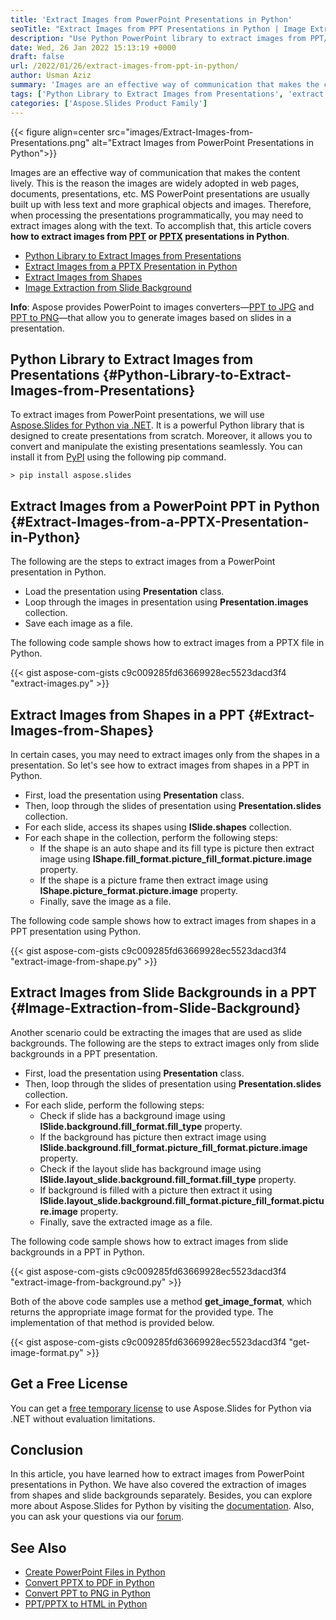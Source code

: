```yaml
---
title: 'Extract Images from PowerPoint Presentations in Python'
seoTitle: "Extract Images from PPT Presentations in Python | Image Extractor Lib"
description: "Use Python PowerPoint library to extract images from PPT/PPTX presentations in Python. Extract images from shapes or slide backgrounds."
date: Wed, 26 Jan 2022 15:13:19 +0000
draft: false
url: /2022/01/26/extract-images-from-ppt-in-python/
author: Usman Aziz
summary: 'Images are an effective way of communication that makes the content lively. This is the reason the images are widely adopted in web pages, documents, presentations, etc. MS PowerPoint presentations are usually built up with less text and more graphical objects and images. Therefore, when processing the presentations programmatically, you may need to extract images along with the text. To accomplish that, this article covers **how to extract images from [PPT][1] or [PPTX][2] presentations in Python**.'
tags: ['Python Library to Extract Images from Presentations', 'extract images from ppt in python', 'extract images from presentations in python', 'python image extractor for powerpoint']
categories: ['Aspose.Slides Product Family']
---
```




{{< figure align=center src="images/Extract-Images-from-Presentations.png" alt="Extract Images from PowerPoint Presentations in Python">}}


Images are an effective way of communication that makes the content lively. This is the reason the images are widely adopted in web pages, documents, presentations, etc. MS PowerPoint presentations are usually built up with less text and more graphical objects and images. Therefore, when processing the presentations programmatically, you may need to extract images along with the text. To accomplish that, this article covers **how to extract images from [PPT][3] or [PPTX][4] presentations in Python**.

*   [Python Library to Extract Images from Presentations][5]
*   [Extract Images from a PPTX Presentation in Python][6]
*   [Extract Images from Shapes][7]
*   [Image Extraction from Slide Background][8]

**Info**: Aspose provides PowerPoint to images converters—[PPT to JPG][9] and [PPT to PNG][10]—that allow you to generate images based on slides in a presentation.

## Python Library to Extract Images from Presentations {#Python-Library-to-Extract-Images-from-Presentations}

To extract images from PowerPoint presentations, we will use [Aspose.Slides for Python via .NET][11]. It is a powerful Python library that is designed to create presentations from scratch. Moreover, it allows you to convert and manipulate the existing presentations seamlessly. You can install it from [PyPI][12] using the following pip command.

```
> pip install aspose.slides
```

## Extract Images from a PowerPoint PPT in Python {#Extract-Images-from-a-PPTX-Presentation-in-Python}

The following are the steps to extract images from a PowerPoint presentation in Python.

*   Load the presentation using **Presentation** class.
*   Loop through the images in presentation using **Presentation.images** collection.
*   Save each image as a file.

The following code sample shows how to extract images from a PPTX file in Python.

{{< gist aspose-com-gists c9c009285fd63669928ec5523dacd3f4 "extract-images.py" >}}

## Extract Images from Shapes in a PPT {#Extract-Images-from-Shapes}

In certain cases, you may need to extract images only from the shapes in a presentation. So let's see how to extract images from shapes in a PPT in Python.

*   First, load the presentation using **Presentation** class.
*   Then, loop through the slides of presentation using **Presentation.slides** collection.
*   For each slide, access its shapes using **ISlide.shapes** collection.
*   For each shape in the collection, perform the following steps:
    *   If the shape is an auto shape and its fill type is picture then extract image using **IShape.fill\_format.picture\_fill\_format.picture.image** property.
    *   If the shape is a picture frame then extract image using **IShape.picture\_format.picture.image** property.
    *   Finally, save the image as a file.

The following code sample shows how to extract images from shapes in a PPT presentation using Python.

{{< gist aspose-com-gists c9c009285fd63669928ec5523dacd3f4 "extract-image-from-shape.py" >}}

## Extract Images from Slide Backgrounds in a PPT {#Image-Extraction-from-Slide-Background}

Another scenario could be extracting the images that are used as slide backgrounds. The following are the steps to extract images only from slide backgrounds in a PPT presentation.

*   First, load the presentation using **Presentation** class.
*   Then, loop through the slides of presentation using **Presentation.slides** collection.
*   For each slide, perform the following steps:
    *   Check if slide has a background image using **ISlide.background.fill\_format.fill\_type** property.
    *   If the background has picture then extract image using **ISlide.background.fill\_format.picture\_fill\_format.picture.image** property.
    *   Check if the layout slide has background image using **ISlide.layout\_slide.background.fill\_format.fill\_type** property.
    *   If background is filled with a picture then extract it using **ISlide.layout\_slide.background.fill\_format.picture\_fill\_format.picture.image** property.
    *   Finally, save the extracted image as a file.

The following code sample shows how to extract images from slide backgrounds in a PPT in Python.

{{< gist aspose-com-gists c9c009285fd63669928ec5523dacd3f4 "extract-image-from-background.py" >}}

Both of the above code samples use a method **get\_image\_format**, which returns the appropriate image format for the provided type. The implementation of that method is provided below.

{{< gist aspose-com-gists c9c009285fd63669928ec5523dacd3f4 "get-image-format.py" >}}

## Get a Free License

You can get a [free temporary license][13] to use Aspose.Slides for Python via .NET without evaluation limitations.

## Conclusion

In this article, you have learned how to extract images from PowerPoint presentations in Python. We have also covered the extraction of images from shapes and slide backgrounds separately. Besides, you can explore more about Aspose.Slides for Python by visiting the [documentation][14]. Also, you can ask your questions via our [forum][15].

## See Also

*   [Create PowerPoint Files in Python][16]
*   [Convert PPTX to PDF in Python][17]
*   [Convert PPT to PNG in Python][18]
*   [PPT/PPTX to HTML in Python][19]




[1]: https://docs.fileformat.com/presentation/ppt/
[2]: https://docs.fileformat.com/presentation/pptx/
[3]: https://docs.fileformat.com/presentation/ppt/
[4]: https://docs.fileformat.com/presentation/pptx/
[5]: #Python-Library-to-Extract-Images-from-Presentations
[6]: #Extract-Images-from-a-PPTX-Presentation-in-Python
[7]: #Extract-Images-from-Shapes
[8]: #Image-Extraction-from-Slide-Background
[9]: https://products.aspose.app/slides/conversion/ppt-to-jpg
[10]: https://products.aspose.app/slides/conversion/ppt-to-png
[11]: https://products.aspose.com/slides/python-net
[12]: https://pypi.org/project/aspose.slides/
[13]: https://purchase.aspose.com/temporary-license
[14]: https://docs.aspose.com/slides/python-net
[15]: https://forum.aspose.com/
[16]: https://blog.aspose.com/2021/12/31/create-powerpoint-presentations-in-python/
[17]: https://blog.aspose.com/2021/12/28/convert-pptx-ppt-to-pdf-python/
[18]: https://blog.aspose.com/2021/12/29/convert-ppt-to-png-in-python/
[19]: https://blog.aspose.com/2021/12/16/convert-ppt-to-html-in-python/




